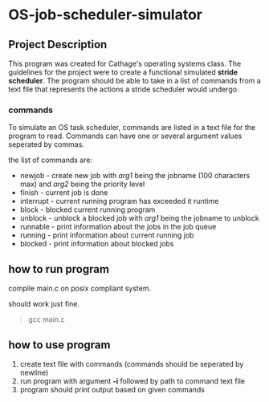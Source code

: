 # OS-job-scheduler-simulator

## Project Description

This program was created for Cathage's operating systems class. The guidelines for the project were to create
a functional simulated __stride scheduler__. The program should be able to take in a list of commands from a text file that
represents the actions a stride scheduler would undergo.

### commands

To simulate an OS task scheduler, commands are listed in a text file for the program to read.
Commands can have one or several argument values seperated by commas.

the list of commands are:
* newjob - create new job with _arg1_ being the jobname (100 characters max) and _arg2_ being the priority level
* finish - current job is done
* interrupt - current running program has exceeded it runtime
* block - blocked current running program
* unblock - unblock a blocked job with _arg1_ being the jobname to unblock
* runnable - print information about the jobs in the job queue
* running - print information about current running job
* blocked - print information about blocked jobs

## how to run program
compile main.c on posix compliant system.

should work just fine.
> gcc main.c

## how to use program

1. create text file with commands (commands should be seperated by newline)
2. run program with argument __-i__ followed by path to command text file
3. program should print output based on given commands